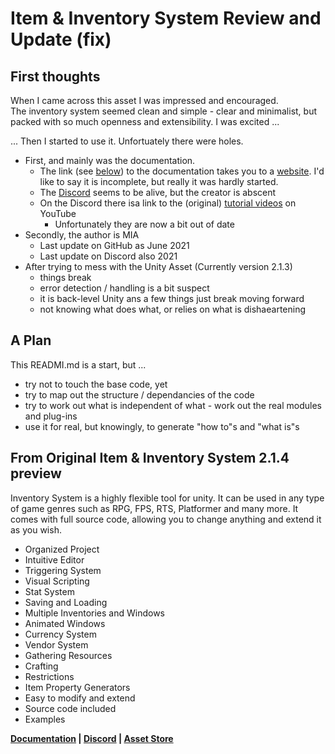 # Item & Inventory System Review and Update (fix)

## First thoughts

When I came across this asset I was impressed and encouraged.  
The inventory system seemed clean and simple - clear and minimalist, 
but packed with so much openness and extensibility.  I was excited ...

... Then I started to use it.  Unfortuately there were holes.
* First, and mainly was the documentation.
  * The link (see [below](#from-original-item-&-inventory-system-2.1.4-preview)) 
to the documentation takes you to a 
[website](https://deviongames.com/inventory-system/getting-started/).
I'd like to say it is incomplete, but really it was hardly started.
  * The [Discord](https://discord.gg/y4fMXpZ) seems to be alive, but the creator is abscent
  * On the Discord there isa link to the (original) 
[tutorial videos](https://www.youtube.com/playlist?list=PLexJx2VysToal5by-GWz4U5gXo5HCUX5Y) 
on YouTube
    * Unfortunately they are now a bit out of date
* Secondly, the author is MIA
  * Last update on GitHub as June 2021
  * Last update on Discord also 2021
* After trying to mess with the Unity Asset (Currently version 2.1.3)
  * things break
  * error detection / handling is a bit suspect
  * it is back-level Unity ans a few things just break moving forward
  * not knowing what does what, or relies on what is dishaeartening

## A Plan

This READMI.md is a start, but ...
* try not to touch the base code, yet
* try to map out the structure / dependancies of the code
* try to work out what is independent of what - work out the real modules and plug-ins
* use it for real, but knowingly, to generate "how to"s and "what is"s

## From Original Item & Inventory System 2.1.4 preview

Inventory System is a highly flexible tool for unity. It can be used in any type of game genres such as RPG, FPS, RTS, Platformer and many more. It comes with full source code, allowing you to change anything and extend it as you wish.
* Organized Project
* Intuitive Editor
* Triggering System
* Visual Scripting
* Stat System
* Saving and Loading
* Multiple Inventories and Windows
* Animated Windows
* Currency System
* Vendor System
* Gathering Resources
* Crafting
* Restrictions
* Item Property Generators
* Easy to modify and extend
* Source code included
* Examples

**[Documentation](https://deviongames.com/inventory-system/getting-started/) 
| [Discord](https://discord.gg/y4fMXpZ) 
| [Asset Store](https://assetstore.unity.com/packages/tools/gui/item-inventory-system-45568")**
